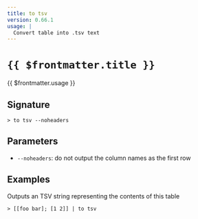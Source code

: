 ```yaml
---
title: to tsv
version: 0.66.1
usage: |
  Convert table into .tsv text
---
```


# <code>{{ $frontmatter.title }}</code>

<div style='white-space: pre-wrap;'>{{ $frontmatter.usage }}</div>

## Signature

```> to tsv --noheaders```

## Parameters

 -  `--noheaders`: do not output the column names as the first row

## Examples

Outputs an TSV string representing the contents of this table
```shell
> [[foo bar]; [1 2]] | to tsv
```

